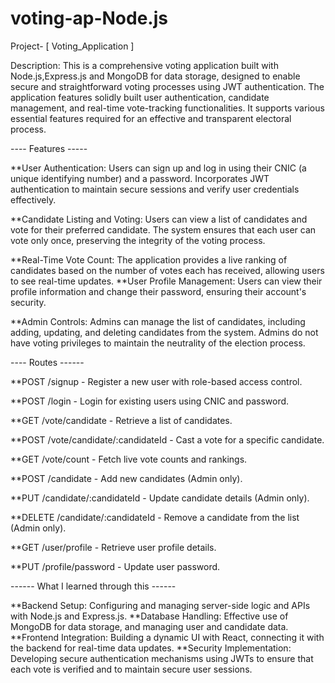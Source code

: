 # voting-ap-Node.js
Project- [ Voting_Application ]

Description: This is a comprehensive voting application built with Node.js,Express.js and MongoDB for data storage, designed to enable secure and straightforward voting processes using JWT authentication. The application features solidly built user authentication, candidate management, and real-time vote-tracking functionalities. It supports various essential features required for an effective and transparent electoral process.

---- Features -----

**User Authentication: Users can sign up and log in using their CNIC (a unique identifying number) and a password. Incorporates JWT authentication to maintain secure sessions and verify user credentials effectively.

**Candidate Listing and Voting: Users can view a list of candidates and vote for their preferred candidate. The system ensures that each user can vote only once, preserving the integrity of the voting process.

**Real-Time Vote Count: The application provides a live ranking of candidates based on the number of votes each has received, allowing users to see real-time updates.
**User Profile Management: Users can view their profile information and change their password, ensuring their account's security.

**Admin Controls: Admins can manage the list of candidates, including adding, updating, and deleting candidates from the system. Admins do not have voting privileges to maintain the neutrality of the election process.

---- Routes ------

**POST /signup - Register a new user with role-based access control.

**POST /login - Login for existing users using CNIC and password.

**GET /vote/candidate - Retrieve a list of candidates.

**POST /vote/candidate/:candidateId - Cast a vote for a specific candidate.

**GET /vote/count - Fetch live vote counts and rankings.

**POST /candidate - Add new candidates (Admin only).

**PUT /candidate/:candidateId - Update candidate details (Admin only).

**DELETE /candidate/:candidateId - Remove a candidate from the list (Admin only).

**GET /user/profile - Retrieve user profile details.

**PUT /profile/password - Update user password.

------ What I learned through this ------

**Backend Setup: Configuring and managing server-side logic and APIs with Node.js and Express.js.
**Database Handling: Effective use of MongoDB for data storage, and managing user and candidate data.
**Frontend Integration: Building a dynamic UI with React, connecting it with the backend for real-time data updates.
**Security Implementation: Developing secure authentication mechanisms using JWTs to ensure that each vote is verified and to maintain secure user sessions.
